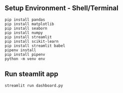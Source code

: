 ## Setup Environment - Shell/Terminal
```
pip install pandas 
pip install matplotlib 
pip install seaborn 
pip install numpy
pip install streamlit
pip install scikit-learn
pip install streamlit babel
pipenv install
pip install pipenv
python -m venv env

```

## Run steamlit app
```
streamlit run dashboard.py

```